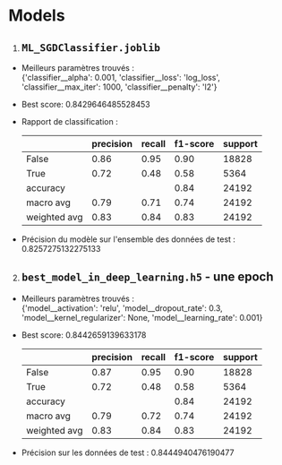 # Models
1. ## `ML_SGDClassifier.joblib`
- Meilleurs paramètres trouvés :<br>
{'classifier__alpha': 0.001, 'classifier__loss': 'log_loss', 'classifier__max_iter': 1000, 'classifier__penalty': 'l2'}
- Best score: 0.8429646485528453
- Rapport de classification :<br>

    |              | precision | recall | f1-score | support |
    |--------------|-----------|--------|----------|---------|
    | False        | 0.86      | 0.95   | 0.90     | 18828   |
    | True         | 0.72      | 0.48   | 0.58     | 5364    |
    | accuracy     |           |        | 0.84     | 24192   |
    | macro avg    | 0.79      | 0.71   | 0.74     | 24192   |
    | weighted avg | 0.83      | 0.84   | 0.83     | 24192   |
- Précision du modèle sur l'ensemble des données de test : 0.8257275132275133

2. ## `best_model_in_deep_learning.h5` - une epoch
- Meilleurs paramètres trouvés :<br>
{'model__activation': 'relu', 'model__dropout_rate': 0.3, 'model__kernel_regularizer': None, 'model__learning_rate': 0.001}
- Best score: 0.8442659139633178

    |              | precision | recall | f1-score | support |
    |--------------|-----------|--------|----------|---------|
    | False        | 0.87      | 0.95   | 0.90     | 18828   |
    | True         | 0.72      | 0.48   | 0.58     | 5364    |
    | accuracy     |           |        | 0.84     | 24192   |
    | macro avg    | 0.79      | 0.72   | 0.74     | 24192   |
    | weighted avg | 0.83      | 0.84   | 0.83     | 24192   |
- Précision sur les données de test : 0.8444940476190477